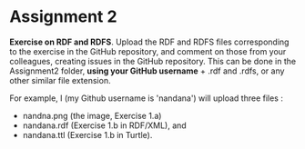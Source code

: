 Assignment 2
================

**Exercise on RDF and RDFS**. Upload the RDF and RDFS files corresponding to the exercise in the GitHub repository, and comment on those from your colleagues, creating issues in the GitHub repository. This can be done in the Assignment2 folder, **using your GitHub username** + .rdf and .rdfs, or any other similar file extension.

For example, I (my Github username is 'nandana') will upload three files : 
* nandna.png (the image, Exercise 1.a)
* nandana.rdf (Exercise 1.b in RDF/XML), and 
* nandana.ttl (Exercise 1.b in Turtle).
